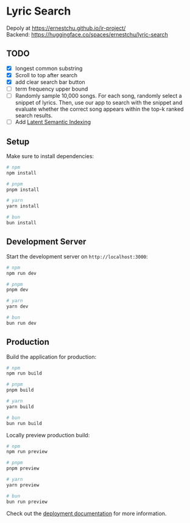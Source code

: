 # Lyric Search

Depoly at https://ernestchu.github.io/ir-project/  
Backend: https://huggingface.co/spaces/ernestchu/lyric-search

## TODO
- [x] longest common substring
- [x] Scroll to top after search
- [x] add clear search bar button
- [ ] term frequency upper bound
- [ ] Randomly sample 10,000 songs. For each song, randomly select a snippet of lyrics. Then, use our app to search with the snippet and evaluate whether the correct song appears within the top-k ranked search results.
- [ ] Add [Latent Semantic Indexing](https://radimrehurek.com/gensim/auto_examples/core/run_topics_and_transformations.html)

## Setup

Make sure to install dependencies:

```bash
# npm
npm install

# pnpm
pnpm install

# yarn
yarn install

# bun
bun install
```

## Development Server

Start the development server on `http://localhost:3000`:

```bash
# npm
npm run dev

# pnpm
pnpm dev

# yarn
yarn dev

# bun
bun run dev
```

## Production

Build the application for production:

```bash
# npm
npm run build

# pnpm
pnpm build

# yarn
yarn build

# bun
bun run build
```

Locally preview production build:

```bash
# npm
npm run preview

# pnpm
pnpm preview

# yarn
yarn preview

# bun
bun run preview
```

Check out the [deployment documentation](https://nuxt.com/docs/getting-started/deployment) for more information.
